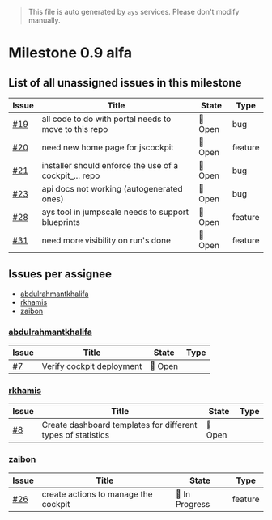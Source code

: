 > This file is auto generated by `ays` services. Please don't modify manually.

# Milestone 0.9 alfa

## List of all unassigned issues in this milestone

|Issue|Title|State|Type|
|-----|-----|-----|---|
|[#19](https://github.com/jumpscale/jscockpit/issues/19)|all code to do with portal needs to move to this repo|:red_circle: Open|bug|
|[#20](https://github.com/jumpscale/jscockpit/issues/20)|need new home page for jscockpit|:red_circle: Open|feature|
|[#21](https://github.com/jumpscale/jscockpit/issues/21)|installer should enforce the use of a cockpit_... repo|:red_circle: Open|bug|
|[#23](https://github.com/jumpscale/jscockpit/issues/23)|api docs not working (autogenerated ones)|:red_circle: Open|bug|
|[#28](https://github.com/jumpscale/jscockpit/issues/28)|ays tool in jumpscale needs to support blueprints|:red_circle: Open|feature|
|[#31](https://github.com/jumpscale/jscockpit/issues/31)|need more visibility on run's done|:red_circle: Open|feature|


## Issues per assignee
- [abdulrahmantkhalifa](#abdulrahmantkhalifa)
- [rkhamis](#rkhamis)
- [zaibon](#zaibon)



### [abdulrahmantkhalifa](https://github.com/abdulrahmantkhalifa)

|Issue|Title|State|Type|
|-----|-----|-----|----|
|[#7](https://github.com/jumpscale/jscockpit/issues/7)|Verify cockpit deployment|:red_circle: Open||


### [rkhamis](https://github.com/rkhamis)

|Issue|Title|State|Type|
|-----|-----|-----|----|
|[#8](https://github.com/jumpscale/jscockpit/issues/8)|Create dashboard templates for different types of statistics|:red_circle: Open||


### [zaibon](https://github.com/zaibon)

|Issue|Title|State|Type|
|-----|-----|-----|----|
|[#26](https://github.com/jumpscale/jscockpit/issues/26)|create actions to manage the cockpit|:large_blue_circle: In Progress|feature|

